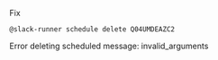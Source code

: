 Fix

`@slack-runner schedule delete Q04UMDEAZC2`

Error deleting scheduled message: invalid_arguments